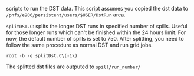 scripts to run the DST data. This script assumes you copied the dst data to `/pnfs/e906/persistent/users/$USER/DstRun` area. 

`splitDST.C`: splits the longer DST runs in specified number of spills. Useful for those longer runs which can't be finished within the 24 hours limit. For now, the default number of spills is set to 750. After splitting, you need to follow the same procedure as normal DST and run grid jobs. 

```
root -b -q splitDst.C\(-1\)
```

The splitted dst files are outputed to `spill/run_number/`

